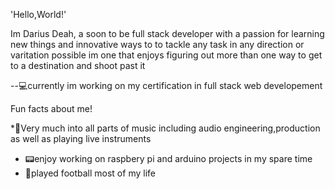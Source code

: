 'Hello,World!'

Im Darius Deah, a soon to be full stack developer with a passion for learning new things and innovative ways to to tackle any task in any direction or varitation possible im one that enjoys figuring out more than one way to get to a destination and shoot past it 

--💻currently im working on my certification in full stack web developement

Fun facts about me!

*🎵Very much into all parts of music including audio engineering,production as well as playing live instruments 
* 📟enjoy working on raspbery pi and arduino projects in my spare time 
* 🏈played football most of my life 


<!---
DariusDeah/DariusDeah is a ✨ special ✨ repository because its `README.md` (this file) appears on your GitHub profile.
You can click the Preview link to take a look at your changes.
--->
